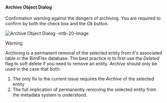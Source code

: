 #### Archive Object Dialog

Confirmation warning against the dangers of archiving.  You are required to confirm by both the check box and the *Ok* button.

![Archive Object Dialog -mtb-20-image](images/bimlflex-app-dialog-archive-object-single.png "Archive Object Dialog")

>[!WARNING]
> Archiving is a permanent removal of the selected entity from it's associated table in the BimlFlex database.  The best practice is to first use the *Deleted* flag to soft delete if you need to remove an entity.  *Archive* should only be used in the case that both:
>
> 1. The only fix to the current issue requires the *Archive* of the selected entity
> 2. The full implication of permanently removing the selected entity from the metadata system is understood.
